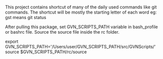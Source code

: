 This project contains shortcut of many of the daily used commands like  git commands.
The shortcut will be mostly the starting letter of each word eg: gst means git status

After pulling this package, set GVN_SCRIPTS_PATH variable in bash_profile or bashrc file.
Source the source file inside the rc folder.

export GVN_SCRIPTS_PATH='/Users/user/GVN_SCRIPTS_PATH/src/GVNScripts/'
source $GVN_SCRIPTS_PATH/rc/source